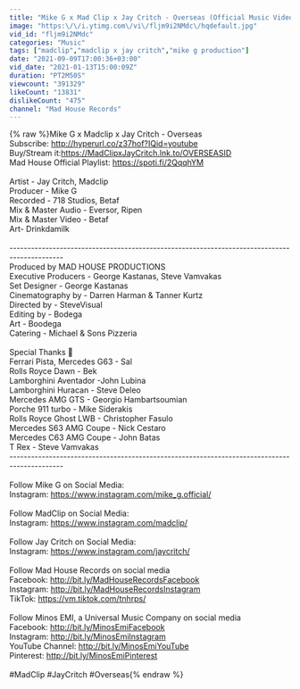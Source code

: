 ```yaml
---
title: "Mike G x Mad Clip x Jay Critch - Overseas (Official Music Video)"
image: "https:\/\/i.ytimg.com\/vi\/fljm9i2NMdc\/hqdefault.jpg"
vid_id: "fljm9i2NMdc"
categories: "Music"
tags: ["madclip","madclip x jay critch","mike g production"]
date: "2021-09-09T17:00:36+03:00"
vid_date: "2021-01-13T15:00:09Z"
duration: "PT2M50S"
viewcount: "391329"
likeCount: "13831"
dislikeCount: "475"
channel: "Mad House Records"
---
```

{% raw %}Mike G x Madclip x Jay Critch - Overseas <br />Subscribe: <a rel="nofollow" target="blank" href="http://hyperurl.co/z37hof?IQid=youtube">http://hyperurl.co/z37hof?IQid=youtube</a><br />Buy/Stream it:<a rel="nofollow" target="blank" href="https://MadClipxJayCritch.lnk.to/OVERSEASID">https://MadClipxJayCritch.lnk.to/OVERSEASID</a><br />Mad House Official Playlist: <a rel="nofollow" target="blank" href="https://spoti.fi/2QqqhYM">https://spoti.fi/2QqqhYM</a><br /><br />Artist - Jay Critch, Madclip<br />Producer - Mike G <br />Recorded - 718 Studios, Betaf <br />Mix &amp; Master Audio - Eversor, Ripen <br />Mix &amp; Master Video - Betaf<br />Art- Drinkdamilk<br /><br />--------------------------------------------------------------------------------------------- <br />Produced by MAD HOUSE PRODUCTIONS <br />Executive Producers - George Kastanas, Steve Vamvakas <br />Set Designer - George Kastanas <br />Cinematography by - Darren Harman &amp; Tanner Kurtz <br />Directed by - SteveVisual <br />Editing by - Bodega <br />Art - Boodega<br />Catering - Michael &amp; Sons Pizzeria <br /><br />Special Thanks 🚗 <br />Ferrari Pista, Mercedes G63 - Sal <br />Rolls Royce Dawn - Bek <br />Lamborghini Aventador -John Lubina <br />Lamborghini Huracan - Steve Deleo <br />Mercedes AMG GTS - Georgio Hambartsoumian <br />Porche 911 turbo - Mike Siderakis <br />Rolls Royce Ghost LWB - Christopher Fasulo <br />Mercedes S63 AMG Coupe - Nick Cestaro <br />Mercedes C63 AMG Coupe - John Batas <br />T Rex - Steve Vamvakas <br />--------------------------------------------------------------------------------------------- <br /><br />Follow Mike G on Social Media:<br />Instagram: <a rel="nofollow" target="blank" href="https://www.instagram.com/mike_g.official/">https://www.instagram.com/mike_g.official/</a><br /><br />Follow MadClip on Social Media: <br />Instagram: <a rel="nofollow" target="blank" href="https://www.instagram.com/madclip/">https://www.instagram.com/madclip/</a><br /><br />Follow Jay Critch on Social Media:<br />Instagram: <a rel="nofollow" target="blank" href="https://www.instagram.com/jaycritch/">https://www.instagram.com/jaycritch/</a><br /><br />Follow Mad House Records on social media<br />Facebook: <a rel="nofollow" target="blank" href="http://bit.ly/MadHouseRecordsFacebook">http://bit.ly/MadHouseRecordsFacebook</a><br />Instagram: <a rel="nofollow" target="blank" href="http://bit.ly/MadHouseRecordsInstagram">http://bit.ly/MadHouseRecordsInstagram</a><br />TikTok: <a rel="nofollow" target="blank" href="https://vm.tiktok.com/tnhrps/">https://vm.tiktok.com/tnhrps/</a><br /><br />Follow Minos EMI, a Universal Music Company on social media<br />Facebook: <a rel="nofollow" target="blank" href="http://bit.ly/MinosEmiFacebook">http://bit.ly/MinosEmiFacebook</a> <br />Instagram: <a rel="nofollow" target="blank" href="http://bit.ly/MinosEmiInstagram">http://bit.ly/MinosEmiInstagram</a><br />YouTube Channel: <a rel="nofollow" target="blank" href="http://bit.ly/MinosEmiYouTube">http://bit.ly/MinosEmiYouTube</a><br />Pinterest: <a rel="nofollow" target="blank" href="http://bit.ly/MinosEmiPinterest">http://bit.ly/MinosEmiPinterest</a><br /><br /> #MadClip #JayCritch #Overseas{% endraw %}

